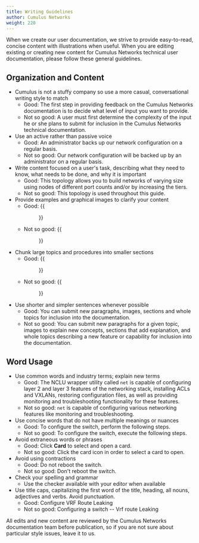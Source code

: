 ```yaml
---
title: Writing Guidelines
author: Cumulus Networks
weight: 220
---
```

When we create our user documentation, we strive to provide easy-to-read, concise content with illustrations when useful. When you are editing existing or creating new content for Cumulus Networks technical user documentation, please follow these general guidelines.

## Organization and Content

- Cumulus is not a stuffy company so use a more casual, conversational writing style to match
    - Good: The first step in providing feedback on the Cumulus Networks documentation is to decide what level of input you want to provide.
    - Not so good: A user must first determine the complexity of the input he or she plans to submit for inclusion in the Cumulus Networks technical documentation.
- Use an active rather than passive voice
    - Good: An administrator backs up our network configuration on a regular basis.
    - Not so good: Our network configuration will be backed up by an administrator on a regular basis.
- Write content focused on a user's task, describing what they need to know, what needs to be done, and why it is important
    - Good: This topology allows you to build networks of varying size using nodes of different port counts and/or by increasing the tiers.
    - Not so good: This topology is used throughout this guide.
- Provide examples and graphical images to clarify your content
    - Good: {{<figure src="/images/netq/alarms-perf-rating.png" width="350">}}
    - Not so good: {{<figure src="/images/old_doc_images/osi-model-bad-art.png" width="400">}}
- Chunk large topics and procedures into smaller sections
    - Good: {{<figure src="/images/old_doc_images/contrib-gde-chunks-good.png" width="200">}}
    - Not so good: {{<figure src="/images/old_doc_images/contrib-gde-chunks-bad.png" width="200">}}
- Use shorter and simpler sentences whenever possible
    - Good: You can submit new paragraphs, images, sections and whole topics for inclusion into the documentation.
    - Not so good: You can submit new paragraphs for a given topic, images to explain new concepts, sections that add explanation, and whole topics describing a new feature or capability for inclusion into the documentation.

## Word Usage

- Use common words and industry terms; explain new terms
    - Good: The NCLU wrapper utility called `net` is capable of configuring layer 2 and layer 3 features of the networking stack, installing ACLs and VXLANs, restoring configuration files, as well as providing monitoring and troubleshooting functionality for these features.
    - Not so good: `net` is capable of configuring various networking features like monitoring and troubleshooting.
- Use concise words that do not have multiple meanings or nuances
    - Good: To configure the switch, perform the following steps.
    - Not so good: To configure the switch, execute the following steps.
- Avoid extraneous words or phrases
    - Good: Click **Card** to select and open a card.
    - Not so good: Click the card icon in order to select a card to open.
- Avoid using contractions
    - Good: Do not reboot the switch.
    - Not so good: Don't reboot the switch.
- Check your spelling and grammar
    - Use the checker available with your editor when available
- Use title caps, capitalizing the first word of the title, heading, all nouns, adjectives and verbs. Avoid punctuation.
    - Good: Configure VRF Route Leaking
    - Not so good: Configuring a switch -- Vrf route Leaking

All edits and new content are reviewed by the Cumulus Networks documentation team before publication, so if you are not sure about particular style issues, leave it to us.

